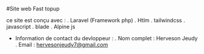 #Site web Fast topup

ce site est conçu avec :
. Laravel (Framework php)
. Htlm
. tailwindcss
. javascript
. blade
. Alpine js

- Information de contact du devloppeur :
. Nom complet : Herveson Jeudy
. Email : hervesonjeudy7@gmail.com
